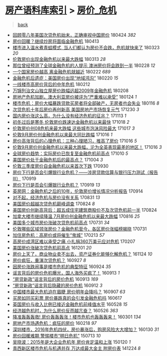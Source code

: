 [房产语料库索引](../../README.md)  > [房价_危机](房价_危机.md)
====
> [back](../README.md)

- [回顾零八年美国次贷危机始末，正确审视中国房价](http://jkwz.applinzi.com/ittc/7095669682906596362.html#%E5%9B%9E%E9%A1%BE%E9%9B%B6%E5%85%AB%E5%B9%B4%E7%BE%8E%E5%9B%BD%E6%AC%A1%E8%B4%B7%E5%8D%B1%E6%9C%BA%E5%A7%8B%E6%9C%AB%EF%BC%8C%E6%AD%A3%E7%A1%AE%E5%AE%A1%E8%A7%86%E4%B8%AD%E5%9B%BD%E6%88%BF%E4%BB%B7) 180424 *382* 
- [房价回暖？继续炒房将面临金融危机](http://jkwz.applinzi.com/ittc/7091386805700264967.html#%E6%88%BF%E4%BB%B7%E5%9B%9E%E6%9A%96%EF%BC%9F%E7%BB%A7%E7%BB%AD%E7%82%92%E6%88%BF%E5%B0%86%E9%9D%A2%E4%B8%B4%E9%87%91%E8%9E%8D%E5%8D%B1%E6%9C%BA) 180413  
- [楼市进入温水煮青蛙模式, 当人们都认为房价不会跌，危机就快来了](http://jkwz.applinzi.com/ittc/7083612952173478928.html#%E6%A5%BC%E5%B8%82%E8%BF%9B%E5%85%A5%E6%B8%A9%E6%B0%B4%E7%85%AE%E9%9D%92%E8%9B%99%E6%A8%A1%E5%BC%8F%2C+%E5%BD%93%E4%BA%BA%E4%BB%AC%E9%83%BD%E8%AE%A4%E4%B8%BA%E6%88%BF%E4%BB%B7%E4%B8%8D%E4%BC%9A%E8%B7%8C%EF%BC%8C%E5%8D%B1%E6%9C%BA%E5%B0%B1%E5%BF%AB%E6%9D%A5%E4%BA%86) 180323 *20* 
- [伦敦房价出现金融危机以来最大跌幅](http://jkwz.applinzi.com/ittc/7079861076185580555.html#%E4%BC%A6%E6%95%A6%E6%88%BF%E4%BB%B7%E5%87%BA%E7%8E%B0%E9%87%91%E8%9E%8D%E5%8D%B1%E6%9C%BA%E4%BB%A5%E6%9D%A5%E6%9C%80%E5%A4%A7%E8%B7%8C%E5%B9%85) 180313 *28* 
- [那位曾经预测了全球金融危机的人提示 澳洲房价将会跌到一半](http://jkwz.applinzi.com/ittc/7074796223288837130.html#%E9%82%A3%E4%BD%8D%E6%9B%BE%E7%BB%8F%E9%A2%84%E6%B5%8B%E4%BA%86%E5%85%A8%E7%90%83%E9%87%91%E8%9E%8D%E5%8D%B1%E6%9C%BA%E7%9A%84%E4%BA%BA%E6%8F%90%E7%A4%BA+%E6%BE%B3%E6%B4%B2%E6%88%BF%E4%BB%B7%E5%B0%86%E4%BC%9A%E8%B7%8C%E5%88%B0%E4%B8%80%E5%8D%8A) 180228 *12* 
- [一个国家房价越高 离金融危机就越近](http://jkwz.applinzi.com/ittc/7072966273019675658.html#%E4%B8%80%E4%B8%AA%E5%9B%BD%E5%AE%B6%E6%88%BF%E4%BB%B7%E8%B6%8A%E9%AB%98+%E7%A6%BB%E9%87%91%E8%9E%8D%E5%8D%B1%E6%9C%BA%E5%B0%B1%E8%B6%8A%E8%BF%91) 180222 *689* 
- [金融危机后遗症：美国房价出现“地域鸿沟”](http://jkwz.applinzi.com/ittc/7072102083346301958.html#%E9%87%91%E8%9E%8D%E5%8D%B1%E6%9C%BA%E5%90%8E%E9%81%97%E7%97%87%EF%BC%9A%E7%BE%8E%E5%9B%BD%E6%88%BF%E4%BB%B7%E5%87%BA%E7%8E%B0%E2%80%9C%E5%9C%B0%E5%9F%9F%E9%B8%BF%E6%B2%9F%E2%80%9D) 180220 *15* 
- [一线楼市高房价背后的中年危机](http://jkwz.applinzi.com/ittc/7069347960821646353.html#%E4%B8%80%E7%BA%BF%E6%A5%BC%E5%B8%82%E9%AB%98%E6%88%BF%E4%BB%B7%E8%83%8C%E5%90%8E%E7%9A%84%E4%B8%AD%E5%B9%B4%E5%8D%B1%E6%9C%BA) 180212  
- [万锦列治文山独立屋房价跌幅远超2009年金融危机](http://jkwz.applinzi.com/ittc/7067761841126507530.html#%E4%B8%87%E9%94%A6%E5%88%97%E6%B2%BB%E6%96%87%E5%B1%B1%E7%8B%AC%E7%AB%8B%E5%B1%8B%E6%88%BF%E4%BB%B7%E8%B7%8C%E5%B9%85%E8%BF%9C%E8%B6%852009%E5%B9%B4%E9%87%91%E8%9E%8D%E5%8D%B1%E6%9C%BA) 180208  
- [房地产危机加剧，澳大利亚房价被评为“严重难以承受”](http://jkwz.applinzi.com/ittc/7062032823303537671.html#%E6%88%BF%E5%9C%B0%E4%BA%A7%E5%8D%B1%E6%9C%BA%E5%8A%A0%E5%89%A7%EF%BC%8C%E6%BE%B3%E5%A4%A7%E5%88%A9%E4%BA%9A%E6%88%BF%E4%BB%B7%E8%A2%AB%E8%AF%84%E4%B8%BA%E2%80%9C%E4%B8%A5%E9%87%8D%E9%9A%BE%E4%BB%A5%E6%89%BF%E5%8F%97%E2%80%9D) 180124 *1* 
- [楼市危机：房价大幅暴跌贷款买房者将全部破产，无房者也会失业](http://jkwz.applinzi.com/ittc/7059101238145057803.html#%E6%A5%BC%E5%B8%82%E5%8D%B1%E6%9C%BA%EF%BC%9A%E6%88%BF%E4%BB%B7%E5%A4%A7%E5%B9%85%E6%9A%B4%E8%B7%8C%E8%B4%B7%E6%AC%BE%E4%B9%B0%E6%88%BF%E8%80%85%E5%B0%86%E5%85%A8%E9%83%A8%E7%A0%B4%E4%BA%A7%EF%BC%8C%E6%97%A0%E6%88%BF%E8%80%85%E4%B9%9F%E4%BC%9A%E5%A4%B1%E4%B8%9A) 180116 *8* 
- [次贷危机十年后房价再创新高 美国房地产市场恢复元气](http://jkwz.applinzi.com/ittc/7052873391617344529.html#%E6%AC%A1%E8%B4%B7%E5%8D%B1%E6%9C%BA%E5%8D%81%E5%B9%B4%E5%90%8E%E6%88%BF%E4%BB%B7%E5%86%8D%E5%88%9B%E6%96%B0%E9%AB%98+%E7%BE%8E%E5%9B%BD%E6%88%BF%E5%9C%B0%E4%BA%A7%E5%B8%82%E5%9C%BA%E6%81%A2%E5%A4%8D%E5%85%83%E6%B0%94) 171230 *3* 
- [国内房价涨这么高，为什么没有经济危机的征兆？](http://jkwz.applinzi.com/ittc/7035375549327868945.html#%E5%9B%BD%E5%86%85%E6%88%BF%E4%BB%B7%E6%B6%A8%E8%BF%99%E4%B9%88%E9%AB%98%EF%BC%8C%E4%B8%BA%E4%BB%80%E4%B9%88%E6%B2%A1%E6%9C%89%E7%BB%8F%E6%B5%8E%E5%8D%B1%E6%9C%BA%E7%9A%84%E5%BE%81%E5%85%86%EF%BC%9F) 171113 *1* 
- [初冬过后是寒冬 伦敦房价跌速达金融危机以来最快](http://jkwz.applinzi.com/ittc/7025671111260505104.html#%E5%88%9D%E5%86%AC%E8%BF%87%E5%90%8E%E6%98%AF%E5%AF%92%E5%86%AC+%E4%BC%A6%E6%95%A6%E6%88%BF%E4%BB%B7%E8%B7%8C%E9%80%9F%E8%BE%BE%E9%87%91%E8%9E%8D%E5%8D%B1%E6%9C%BA%E4%BB%A5%E6%9D%A5%E6%9C%80%E5%BF%AB) 171018 *2* 
- [伦敦房价创08危机来最大跌幅 这些城市泡沫风险最大](http://jkwz.applinzi.com/ittc/7025448326550520849.html#%E4%BC%A6%E6%95%A6%E6%88%BF%E4%BB%B7%E5%88%9B08%E5%8D%B1%E6%9C%BA%E6%9D%A5%E6%9C%80%E5%A4%A7%E8%B7%8C%E5%B9%85+%E8%BF%99%E4%BA%9B%E5%9F%8E%E5%B8%82%E6%B3%A1%E6%B2%AB%E9%A3%8E%E9%99%A9%E6%9C%80%E5%A4%A7) 171017 *3* 
- [伦敦9月房价创金融危机以来最大同比跌幅](http://jkwz.applinzi.com/ittc/7025130032954082321.html#%E4%BC%A6%E6%95%A69%E6%9C%88%E6%88%BF%E4%BB%B7%E5%88%9B%E9%87%91%E8%9E%8D%E5%8D%B1%E6%9C%BA%E4%BB%A5%E6%9D%A5%E6%9C%80%E5%A4%A7%E5%90%8C%E6%AF%94%E8%B7%8C%E5%B9%85) 171016 *1* 
- [房价高涨背后的心理危机：三种心理陋习，推高了房价](http://jkwz.applinzi.com/ittc/7025124680275608593.html#%E6%88%BF%E4%BB%B7%E9%AB%98%E6%B6%A8%E8%83%8C%E5%90%8E%E7%9A%84%E5%BF%83%E7%90%86%E5%8D%B1%E6%9C%BA%EF%BC%9A%E4%B8%89%E7%A7%8D%E5%BF%83%E7%90%86%E9%99%8B%E4%B9%A0%EF%BC%8C%E6%8E%A8%E9%AB%98%E4%BA%86%E6%88%BF%E4%BB%B7) 171016 *5* 
- [伦敦9月房价创金融危机以来最大跌幅，沦为全英表现最差的地区！](http://jkwz.applinzi.com/ittc/7025060405142111248.html#%E4%BC%A6%E6%95%A69%E6%9C%88%E6%88%BF%E4%BB%B7%E5%88%9B%E9%87%91%E8%9E%8D%E5%8D%B1%E6%9C%BA%E4%BB%A5%E6%9D%A5%E6%9C%80%E5%A4%A7%E8%B7%8C%E5%B9%85%EF%BC%8C%E6%B2%A6%E4%B8%BA%E5%85%A8%E8%8B%B1%E8%A1%A8%E7%8E%B0%E6%9C%80%E5%B7%AE%E7%9A%84%E5%9C%B0%E5%8C%BA%EF%BC%81) 171016 *3* 
- [全球房价趋势：实际房价已恢复至金融危机前高点](http://jkwz.applinzi.com/ittc/7022751670415655952.html#%E5%85%A8%E7%90%83%E6%88%BF%E4%BB%B7%E8%B6%8B%E5%8A%BF%EF%BC%9A%E5%AE%9E%E9%99%85%E6%88%BF%E4%BB%B7%E5%B7%B2%E6%81%A2%E5%A4%8D%E8%87%B3%E9%87%91%E8%9E%8D%E5%8D%B1%E6%9C%BA%E5%89%8D%E9%AB%98%E7%82%B9) 171010 *5* 
- [美国房价处于金融危机后的最高点？](http://jkwz.applinzi.com/ittc/7020569871333721105.html#%E7%BE%8E%E5%9B%BD%E6%88%BF%E4%BB%B7%E5%A4%84%E4%BA%8E%E9%87%91%E8%9E%8D%E5%8D%B1%E6%9C%BA%E5%90%8E%E7%9A%84%E6%9C%80%E9%AB%98%E7%82%B9%EF%BC%9F) 171004 *3* 
- [伦敦三季度房价自金融危机以来首次下跌](http://jkwz.applinzi.com/ittc/7018886617971033105.html#%E4%BC%A6%E6%95%A6%E4%B8%89%E5%AD%A3%E5%BA%A6%E6%88%BF%E4%BB%B7%E8%87%AA%E9%87%91%E8%9E%8D%E5%8D%B1%E6%9C%BA%E4%BB%A5%E6%9D%A5%E9%A6%96%E6%AC%A1%E4%B8%8B%E8%B7%8C) 170930  
- [房价下行是否会引爆银行业危机？——涉房贷款估算与银行压力测试（报告III）](http://jkwz.applinzi.com/ittc/7015104263313949712.html#%E6%88%BF%E4%BB%B7%E4%B8%8B%E8%A1%8C%E6%98%AF%E5%90%A6%E4%BC%9A%E5%BC%95%E7%88%86%E9%93%B6%E8%A1%8C%E4%B8%9A%E5%8D%B1%E6%9C%BA%EF%BC%9F%E2%80%94%E2%80%94%E6%B6%89%E6%88%BF%E8%B4%B7%E6%AC%BE%E4%BC%B0%E7%AE%97%E4%B8%8E%E9%93%B6%E8%A1%8C%E5%8E%8B%E5%8A%9B%E6%B5%8B%E8%AF%95%EF%BC%88%E6%8A%A5%E5%91%8AIII%EF%BC%89) 170919  
- [房价下行是否会引爆银行业危机？](http://jkwz.applinzi.com/ittc/7015096550911640593.html#%E6%88%BF%E4%BB%B7%E4%B8%8B%E8%A1%8C%E6%98%AF%E5%90%A6%E4%BC%9A%E5%BC%95%E7%88%86%E9%93%B6%E8%A1%8C%E4%B8%9A%E5%8D%B1%E6%9C%BA%EF%BC%9F) 170919 *13* 
- [英房网：金融危机之后的10年，伦敦房价增长情况分析报告](http://jkwz.applinzi.com/ittc/7013216895782880273.html#%E8%8B%B1%E6%88%BF%E7%BD%91%EF%BC%9A%E9%87%91%E8%9E%8D%E5%8D%B1%E6%9C%BA%E4%B9%8B%E5%90%8E%E7%9A%8410%E5%B9%B4%EF%BC%8C%E4%BC%A6%E6%95%A6%E6%88%BF%E4%BB%B7%E5%A2%9E%E9%95%BF%E6%83%85%E5%86%B5%E5%88%86%E6%9E%90%E6%8A%A5%E5%91%8A) 170914  
- [对不起，经济危机与房价没有关系](http://jkwz.applinzi.com/ittc/7007971077064754192.html#%E5%AF%B9%E4%B8%8D%E8%B5%B7%EF%BC%8C%E7%BB%8F%E6%B5%8E%E5%8D%B1%E6%9C%BA%E4%B8%8E%E6%88%BF%E4%BB%B7%E6%B2%A1%E6%9C%89%E5%85%B3%E7%B3%BB) 170831 *13* 
- [美国房价超越次贷危机巅峰调查](http://jkwz.applinzi.com/ittc/7005283791948743697.html#%E7%BE%8E%E5%9B%BD%E6%88%BF%E4%BB%B7%E8%B6%85%E8%B6%8A%E6%AC%A1%E8%B4%B7%E5%8D%B1%E6%9C%BA%E5%B7%85%E5%B3%B0%E8%B0%83%E6%9F%A5) 170824 *8* 
- [美国房价创新高背后：超五成住宅建筑商股价不及次贷危机前一半](http://jkwz.applinzi.com/ittc/7005162729562965008.html#%E7%BE%8E%E5%9B%BD%E6%88%BF%E4%BB%B7%E5%88%9B%E6%96%B0%E9%AB%98%E8%83%8C%E5%90%8E%EF%BC%9A%E8%B6%85%E4%BA%94%E6%88%90%E4%BD%8F%E5%AE%85%E5%BB%BA%E7%AD%91%E5%95%86%E8%82%A1%E4%BB%B7%E4%B8%8D%E5%8F%8A%E6%AC%A1%E8%B4%B7%E5%8D%B1%E6%9C%BA%E5%89%8D%E4%B8%80%E5%8D%8A) 170824  
- [加拿大楼市继续降温 7月房价创金融危机以来最大跌幅](http://jkwz.applinzi.com/ittc/7002341401222972433.html#%E5%8A%A0%E6%8B%BF%E5%A4%A7%E6%A5%BC%E5%B8%82%E7%BB%A7%E7%BB%AD%E9%99%8D%E6%B8%A9+7%E6%9C%88%E6%88%BF%E4%BB%B7%E5%88%9B%E9%87%91%E8%9E%8D%E5%8D%B1%E6%9C%BA%E4%BB%A5%E6%9D%A5%E6%9C%80%E5%A4%A7%E8%B7%8C%E5%B9%85) 170816 *25* 
- [美国多个城市房价涨破次贷危机前高点](http://jkwz.applinzi.com/ittc/6996521304617124880.html#%E7%BE%8E%E5%9B%BD%E5%A4%9A%E4%B8%AA%E5%9F%8E%E5%B8%82%E6%88%BF%E4%BB%B7%E6%B6%A8%E7%A0%B4%E6%AC%A1%E8%B4%B7%E5%8D%B1%E6%9C%BA%E5%89%8D%E9%AB%98%E7%82%B9) 170731 *34* 
- [伦敦哪些区域领涨房价？金融危机至今，各区房价涨幅榜揭晓](http://jkwz.applinzi.com/ittc/6996384077463421969.html#%E4%BC%A6%E6%95%A6%E5%93%AA%E4%BA%9B%E5%8C%BA%E5%9F%9F%E9%A2%86%E6%B6%A8%E6%88%BF%E4%BB%B7%EF%BC%9F%E9%87%91%E8%9E%8D%E5%8D%B1%E6%9C%BA%E8%87%B3%E4%BB%8A%EF%BC%8C%E5%90%84%E5%8C%BA%E6%88%BF%E4%BB%B7%E6%B6%A8%E5%B9%85%E6%A6%9C%E6%8F%AD%E6%99%93) 170731  
- [加住房危机：高房价或将催生“鬼城”](http://jkwz.applinzi.com/ittc/6934079949207241733.html#%E5%8A%A0%E4%BD%8F%E6%88%BF%E5%8D%B1%E6%9C%BA%EF%BC%9A%E9%AB%98%E6%88%BF%E4%BB%B7%E6%88%96%E5%B0%86%E5%82%AC%E7%94%9F%E2%80%9C%E9%AC%BC%E5%9F%8E%E2%80%9D) 170213 *57* 
- [高房价成湾区难以承受之痛 小扎捐360万美元应对危机](http://jkwz.applinzi.com/ittc/6931911871337858053.html#%E9%AB%98%E6%88%BF%E4%BB%B7%E6%88%90%E6%B9%BE%E5%8C%BA%E9%9A%BE%E4%BB%A5%E6%89%BF%E5%8F%97%E4%B9%8B%E7%97%9B+%E5%B0%8F%E6%89%8E%E6%8D%90360%E4%B8%87%E7%BE%8E%E5%85%83%E5%BA%94%E5%AF%B9%E5%8D%B1%E6%9C%BA) 170207  
- [美国房价涨破次贷危机前高点](http://jkwz.applinzi.com/ittc/6906463225549161476.html#%E7%BE%8E%E5%9B%BD%E6%88%BF%E4%BB%B7%E6%B6%A8%E7%A0%B4%E6%AC%A1%E8%B4%B7%E5%8D%B1%E6%9C%BA%E5%89%8D%E9%AB%98%E7%82%B9) 161201 *20* 
- [房价上天了，商业物业卖不出去，资产证券化能够化解危机？](http://jkwz.applinzi.com/ittc/6904023582060839941.html#%E6%88%BF%E4%BB%B7%E4%B8%8A%E5%A4%A9%E4%BA%86%EF%BC%8C%E5%95%86%E4%B8%9A%E7%89%A9%E4%B8%9A%E5%8D%96%E4%B8%8D%E5%87%BA%E5%8E%BB%EF%BC%8C%E8%B5%84%E4%BA%A7%E8%AF%81%E5%88%B8%E5%8C%96%E8%83%BD%E5%A4%9F%E5%8C%96%E8%A7%A3%E5%8D%B1%E6%9C%BA%EF%BC%9F) 161124 *10* 
- [房价疯狂，重演次贷危机？](http://jkwz.applinzi.com/ittc/6882598959289205764.html#%E6%88%BF%E4%BB%B7%E7%96%AF%E7%8B%82%EF%BC%8C%E9%87%8D%E6%BC%94%E6%AC%A1%E8%B4%B7%E5%8D%B1%E6%9C%BA%EF%BC%9F) 160927 *8* 
- [因房价涨跌闹事是楼市危机的典型特征](http://jkwz.applinzi.com/ittc/6881225639926957060.html#%E5%9B%A0%E6%88%BF%E4%BB%B7%E6%B6%A8%E8%B7%8C%E9%97%B9%E4%BA%8B%E6%98%AF%E6%A5%BC%E5%B8%82%E5%8D%B1%E6%9C%BA%E7%9A%84%E5%85%B8%E5%9E%8B%E7%89%B9%E5%BE%81) 160924 *35* 
- [谣言背后的房价危机曝光，国人海外买疯了！](http://jkwz.applinzi.com/ittc/6877404312598217732.html#%E8%B0%A3%E8%A8%80%E8%83%8C%E5%90%8E%E7%9A%84%E6%88%BF%E4%BB%B7%E5%8D%B1%E6%9C%BA%E6%9B%9D%E5%85%89%EF%BC%8C%E5%9B%BD%E4%BA%BA%E6%B5%B7%E5%A4%96%E4%B9%B0%E7%96%AF%E4%BA%86%EF%BC%81) 160913 *1* 
- [“房贷新政”谣言背后的房价危机](http://jkwz.applinzi.com/ittc/6877307232999441413.html#%E2%80%9C%E6%88%BF%E8%B4%B7%E6%96%B0%E6%94%BF%E2%80%9D%E8%B0%A3%E8%A8%80%E8%83%8C%E5%90%8E%E7%9A%84%E6%88%BF%E4%BB%B7%E5%8D%B1%E6%9C%BA) 160913 *169* 
- [“房贷新政”谣言背后隐藏的房价危机](http://jkwz.applinzi.com/ittc/6876787393385989125.html#%E2%80%9C%E6%88%BF%E8%B4%B7%E6%96%B0%E6%94%BF%E2%80%9D%E8%B0%A3%E8%A8%80%E8%83%8C%E5%90%8E%E9%9A%90%E8%97%8F%E7%9A%84%E6%88%BF%E4%BB%B7%E5%8D%B1%E6%9C%BA) 160912 *3* 
- [中国楼市最大危机迫在眉睫 房价明年会降吗？](http://jkwz.applinzi.com/ittc/6875184403197723652.html#%E4%B8%AD%E5%9B%BD%E6%A5%BC%E5%B8%82%E6%9C%80%E5%A4%A7%E5%8D%B1%E6%9C%BA%E8%BF%AB%E5%9C%A8%E7%9C%89%E7%9D%AB+%E6%88%BF%E4%BB%B7%E6%98%8E%E5%B9%B4%E4%BC%9A%E9%99%8D%E5%90%97%EF%BC%9F) 160907 *63* 
- [买房如同买彩票 房价暴跌真的会引发金融危机吗](http://jkwz.applinzi.com/ittc/6844725501335438341.html#%E4%B9%B0%E6%88%BF%E5%A6%82%E5%90%8C%E4%B9%B0%E5%BD%A9%E7%A5%A8+%E6%88%BF%E4%BB%B7%E6%9A%B4%E8%B7%8C%E7%9C%9F%E7%9A%84%E4%BC%9A%E5%BC%95%E5%8F%91%E9%87%91%E8%9E%8D%E5%8D%B1%E6%9C%BA%E5%90%97) 160617  
- [英国房价与收入比例已接近金融危机前峰值水平](http://jkwz.applinzi.com/ittc/6837087284914291717.html#%E8%8B%B1%E5%9B%BD%E6%88%BF%E4%BB%B7%E4%B8%8E%E6%94%B6%E5%85%A5%E6%AF%94%E4%BE%8B%E5%B7%B2%E6%8E%A5%E8%BF%91%E9%87%91%E8%9E%8D%E5%8D%B1%E6%9C%BA%E5%89%8D%E5%B3%B0%E5%80%BC%E6%B0%B4%E5%B9%B3) 160528 *15* 
- [经济越危机时，为什么房价反而越亢奋？](http://jkwz.applinzi.com/ittc/6836578315481383940.html#%E7%BB%8F%E6%B5%8E%E8%B6%8A%E5%8D%B1%E6%9C%BA%E6%97%B6%EF%BC%8C%E4%B8%BA%E4%BB%80%E4%B9%88%E6%88%BF%E4%BB%B7%E5%8F%8D%E8%80%8C%E8%B6%8A%E4%BA%A2%E5%A5%8B%EF%BC%9F) 160526 *363* 
- [降准轰轰轰救! 房价轰轰轰涨！楼市危机也轰轰轰来！](http://jkwz.applinzi.com/ittc/6804546754250802180.html#%E9%99%8D%E5%87%86%E8%BD%B0%E8%BD%B0%E8%BD%B0%E6%95%91%21+%E6%88%BF%E4%BB%B7%E8%BD%B0%E8%BD%B0%E8%BD%B0%E6%B6%A8%EF%BC%81%E6%A5%BC%E5%B8%82%E5%8D%B1%E6%9C%BA%E4%B9%9F%E8%BD%B0%E8%BD%B0%E8%BD%B0%E6%9D%A5%EF%BC%81) 160301 *134* 
- [房地产市场遇危机：疯狂的房价](http://jkwz.applinzi.com/ittc/6800151234946270212.html#%E6%88%BF%E5%9C%B0%E4%BA%A7%E5%B8%82%E5%9C%BA%E9%81%87%E5%8D%B1%E6%9C%BA%EF%BC%9A%E7%96%AF%E7%8B%82%E7%9A%84%E6%88%BF%E4%BB%B7) 160218 *97* 
- [深圳楼市，2016年危机四伏，房价暴涨后，购房风险大大增加？](http://jkwz.applinzi.com/ittc/6793021872925049860.html#%E6%B7%B1%E5%9C%B3%E6%A5%BC%E5%B8%82%EF%BC%8C2016%E5%B9%B4%E5%8D%B1%E6%9C%BA%E5%9B%9B%E4%BC%8F%EF%BC%8C%E6%88%BF%E4%BB%B7%E6%9A%B4%E6%B6%A8%E5%90%8E%EF%BC%8C%E8%B4%AD%E6%88%BF%E9%A3%8E%E9%99%A9%E5%A4%A7%E5%A4%A7%E5%A2%9E%E5%8A%A0%EF%BC%9F) 160130 *31* 
- [房价回暖难期 警惕楼市“明日危机”](http://jkwz.applinzi.com/ittc/547650614945121676.html#%E6%88%BF%E4%BB%B7%E5%9B%9E%E6%9A%96%E9%9A%BE%E6%9C%9F+%E8%AD%A6%E6%83%95%E6%A5%BC%E5%B8%82%E2%80%9C%E6%98%8E%E6%97%A5%E5%8D%B1%E6%9C%BA%E2%80%9D) 150713 *10* 
- [吴晓波：2015年是大企业危机年 房价肯定温和上涨](http://jkwz.applinzi.com/ittc/547650611387210653.html#%E5%90%B4%E6%99%93%E6%B3%A2%EF%BC%9A2015%E5%B9%B4%E6%98%AF%E5%A4%A7%E4%BC%81%E4%B8%9A%E5%8D%B1%E6%9C%BA%E5%B9%B4+%E6%88%BF%E4%BB%B7%E8%82%AF%E5%AE%9A%E6%B8%A9%E5%92%8C%E4%B8%8A%E6%B6%A8) 150120 *1* 
- [青西新区楼市危机与机遇并存 万达成最大金主 附房价表](http://jkwz.applinzi.com/ittc/547650611384114127.html#%E9%9D%92%E8%A5%BF%E6%96%B0%E5%8C%BA%E6%A5%BC%E5%B8%82%E5%8D%B1%E6%9C%BA%E4%B8%8E%E6%9C%BA%E9%81%87%E5%B9%B6%E5%AD%98+%E4%B8%87%E8%BE%BE%E6%88%90%E6%9C%80%E5%A4%A7%E9%87%91%E4%B8%BB+%E9%99%84%E6%88%BF%E4%BB%B7%E8%A1%A8) 141224 *8* 
